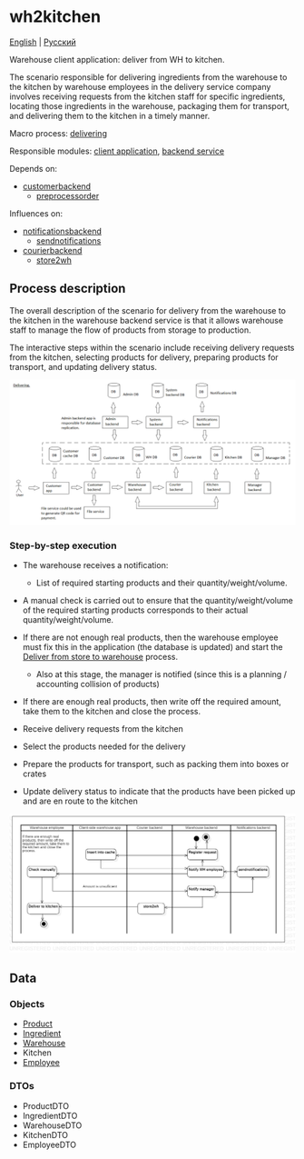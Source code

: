 # wh2kitchen

[English](wh2kitchen.md) | [Русский](wh2kitchen.ru.md)

Warehouse client application: deliver from WH to kitchen.

The scenario responsible for delivering ingredients from the warehouse to the kitchen by warehouse employees in the delivery service company involves receiving requests from the kitchen staff for specific ingredients, locating those ingredients in the warehouse, packaging them for transport, and delivering them to the kitchen in a timely manner.

Macro process: [delivering](../../macroprocesses/delivering.md)

Responsible modules: [client application](../../frontend/warehouseclient.md), [backend service](../../backend/warehousebackend.md)

Depends on: 
- [customerbackend](../../backend/customerbackend.md)
    - [preprocessorder](../../processes/customer/preprocessorder.md)

Influences on:
- [notificationsbackend](../../backend/notificationsbackend.md)
    - [sendnotifications](../../processes/notificationsbackend/sendnotifications.md)
- [courierbackend](../../backend/courierbackend.md)
    - [store2wh](../courier/store2wh.md)

## Process description

The overall description of the scenario for delivery from the warehouse to the kitchen in the warehouse backend service is that it allows warehouse staff to manage the flow of products from storage to production. 

The interactive steps within the scenario include receiving delivery requests from the kitchen, selecting products for delivery, preparing products for transport, and updating delivery status.

![delivering_overall](../../img/delivering_overall.png)

### Step-by-step execution

- The warehouse receives a notification:
    - List of required starting products and their quantity/weight/volume.
- A manual check is carried out to ensure that the quantity/weight/volume of the required starting products corresponds to their actual quantity/weight/volume.
- If there are not enough real products, then the warehouse employee must fix this in the application (the database is updated) and start the [Deliver from store to warehouse](../courier/store2wh.md) process.
    - Also at this stage, the manager is notified (since this is a planning / accounting collision of products)
- If there are enough real products, then write off the required amount, take them to the kitchen and close the process.

- Receive delivery requests from the kitchen
- Select the products needed for the delivery
- Prepare the products for transport, such as packing them into boxes or crates
- Update delivery status to indicate that the products have been picked up and are en route to the kitchen

![warehouse.wh2kitchen](../../img/activitydiagrams/warehouse.wh2kitchen.png)

## Data 

### Objects

- [Product](https://github.com/alexeysp11/workflow-lib/blob/main/docs/Models/Business/Products/Product.md)
- [Ingredient](https://github.com/alexeysp11/workflow-lib/blob/main/docs/Models/Business/Products/Ingredient.md)
- [Warehouse](https://github.com/alexeysp11/workflow-lib/blob/main/docs/Models/Business/InformationSystem/Warehouse.md) 
- Kitchen
- [Employee](https://github.com/alexeysp11/workflow-lib/blob/main/docs/Models/Business/InformationSystem/Employee.md)

### DTOs

- ProductDTO
- IngredientDTO
- WarehouseDTO
- KitchenDTO
- EmployeeDTO
